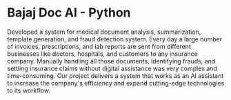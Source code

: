 # Bajaj Doc AI - Python
Developed a system for medical document analysis, summarization, template generation, and fraud detection system. Every day a large number of invoices, prescriptions, and lab reports are sent from different businesses like doctors, hospitals, and customers to any insurance company. Manually handling all those documents, identifying frauds, and settling insurance claims without digital assistance was very complex and time-consuming. Our project delivers a system that works as an AI assistant to increase the company's efficiency and expand cutting-edge technologies to its workflow.

